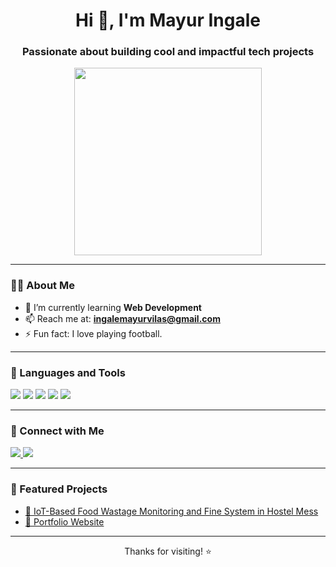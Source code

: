<h1 align="center">Hi 👋, I'm Mayur Ingale</h1>
<h3 align="center">Passionate about building cool and impactful tech projects</h3>

<p align="center">
  <img src="https://media.giphy.com/media/qgQUggAC3Pfv687qPC/giphy.gif" width="300">
</p>

---

### 👨‍💻 About Me

- 🌱 I’m currently learning **Web Development**
- 📫 Reach me at: **ingalemayurvilas@gmail.com**
- ⚡ Fun fact: I love playing football.

---

### 🧰 Languages and Tools

<p align="left">
  <img src="https://img.shields.io/badge/C-00599C?style=for-the-badge&logo=c&logoColor=white"/>
  <img src="https://img.shields.io/badge/C++-00599C?style=for-the-badge&logo=cplusplus&logoColor=white"/>
  <img src="https://img.shields.io/badge/HTML5-E34F26?style=for-the-badge&logo=html5&logoColor=white"/>
  <img src="https://img.shields.io/badge/CSS3-1572B6?style=for-the-badge&logo=css3&logoColor=white"/>
  <img src="https://img.shields.io/badge/JavaScript-F7DF1E?style=for-the-badge&logo=javascript&logoColor=black"/>
</p>

---

### 🔗 Connect with Me

<p align="left">
  <a href="https://www.linkedin.com/in/mayur-ingale-2809502ba" target="_blank">
    <img src="https://img.shields.io/badge/LinkedIn-blue?style=for-the-badge&logo=linkedin&logoColor=white" />
  </a>
  <a href="mailto:ingalemayurvilas@gmail.com">
    <img src="https://img.shields.io/badge/Gmail-D14836?style=for-the-badge&logo=gmail&logoColor=white" />
  </a>

</p>

---


### 🚀 Featured Projects

- [🔗 IoT-Based Food Wastage Monitoring and Fine System in Hostel Mess](https://github.com/GirishSCodes/TCP-Server-Client)
- [🔗 Portfolio Website](https://github.com/GirishSCodes/GirishSCodes)

---

<p align="center">Thanks for visiting! ⭐️</p>
